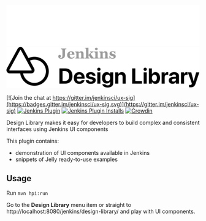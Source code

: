 ![Jenkins Design Library](logo-dark.svg#gh-dark-mode-only)
![Jenkins Design Library](logo.svg#gh-light-mode-only)

[![Join the chat at https://gitter.im/jenkinsci/ux-sig](https://badges.gitter.im/jenkinsci/ux-sig.svg)](https://gitter.im/jenkinsci/ux-sig)
[![Jenkins Plugin](https://img.shields.io/jenkins/plugin/v/design-library.svg)](https://plugins.jenkins.io/design-library/)
[![Jenkins Plugin Installs](https://img.shields.io/jenkins/plugin/i/design-library.svg?color=blue)](https://plugins.jenkins.io/design-library/)
[![Crowdin](https://badges.crowdin.net/e/6332fe04e3c8d658f6df4f62cc70268b/localized.svg)](https://jenkins.crowdin.com/design-library-plugin)

Design Library makes it easy for developers to build complex and consistent interfaces using Jenkins UI components

This plugin contains:
- demonstration of UI components available in Jenkins
- snippets of Jelly ready-to-use examples

## Usage

Run `mvn hpi:run`

Go to the **Design Library** menu item or straight to http://localhost:8080/jenkins/design-library/ and play with UI components.
